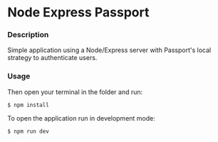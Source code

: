 # Node Express Passport

### Description

Simple application using a Node/Express server with Passport's local strategy to authenticate users.

### Usage

Then open your terminal in the folder and run:

```
$ npm install
```

To open the application run in development mode:

```
$ npm run dev
```
